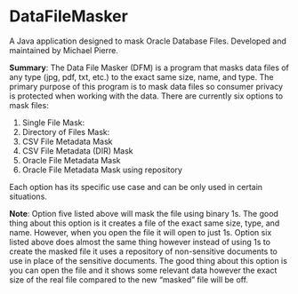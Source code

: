 # DataFileMasker
A Java application designed to mask Oracle Database Files. Developed and maintained by Michael Pierre.

**Summary**: The Data File Masker (DFM) is a program that masks data files of any type (jpg, pdf, txt, etc.) to the exact same size, name, and type. The primary purpose of this program is to mask data files so consumer privacy is protected when working with the data. There are currently six options to mask files: 
1.	Single File Mask:
2.	Directory of Files Mask:
3.	CSV File Metadata Mask 
4.	CSV File Metadata (DIR) Mask
5.	Oracle File Metadata Mask 
6.	Oracle File Metadata Mask using repository

Each option has its specific use case and can be only used in certain situations. 

**Note**: Option five listed above will mask the file using binary 1s. The good thing about this option is it creates a file of the exact same size, type, and name. However, when you open the file it will open to just 1s. Option six listed above does almost the same thing however instead of using 1s to create the masked file it uses a repository of non-sensitive documents to use in place of the sensitive documents. The good thing about this option is you can open the file and it shows some relevant data however the exact size of the real file compared to the new “masked” file will be off. 
